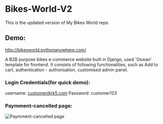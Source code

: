 # Bikes-World-V2
This is the updated  version of My Bikes World repo 
## Demo:
http://bikesworld.pythonanywhere.com/

A B2B purpose bikes e-commerce website built in Django, used 'Oswan' template for frontend. It consists of following functionalities, such as Add to cart, authentication - authorisation, customised admin panel.

### Login Credentials(for quick demo):

username: customer@rk5.com
Password: customer123

### Paymment-cancelled page:
![Paymment-cancelled page](https://user-images.githubusercontent.com/60956702/187344061-934aa40c-3e01-43b4-a239-bf41dd595053.png)
